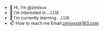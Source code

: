 - 👋 Hi, I’m @zimixvx
- 👀 I’m interested in ...LUA
- 🌱 I’m currently learning ...LUA
- 📫 How to reach me Email:zimixvx@163.com

